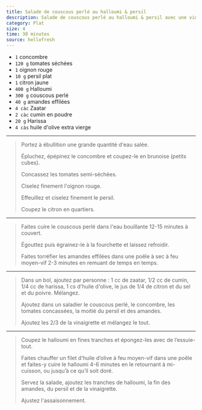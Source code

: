 ```yaml
---
title: Salade de couscous perlé au halloumi & persil
description: Salade de couscous perlé au halloumi & persil avec une vinaigrette à la harissa et au zaatar
category: Plat
size: 4
time: 30 minutes
source: hellofresh
---
```


* `1` concombre
* `120 g` tomates séchées
* `1` oignon rouge
* `10 g` persil plat
* `1` citron jaune
* `400 g` Halloumi
* `300 g` couscous perlé
* `40 g` amandes effilées
* `4 càc` Zaatar
* `2 càc` cumin en poudre
* `20 g` Harissa
* `4 càs` huile d'olive extra vierge

---

> Portez à ébullition une grande quantité d'eau salée.
>
> Épluchez, épépinez le concombre et coupez-le en brunoise (petits cubes).
>
> Concassez les tomates semi-séchées.
>
> Ciselez finement l'oignon rouge.
>
> Effeuillez et ciselez finement le persil.
>
> Coupez le citron en quartiers.

---

> Faites cuire le couscous perlé dans l'eau bouillante 12-15 minutes à couvert.
>
> Égouttez puis égrainez-le à la fourchette et laissez refroidir.
>
> Faites torréfier les amandes effilées dans une poêle à sec à feu moyen-vif 2-3 minutes en remuant de temps en temps.

---

> Dans un bol, ajoutez par personne : 1 cc de zaatar, 1/2 cc de cumin, 1/4 cc de harissa, 1 cs d'huile d'olive, le jus de 1/4 de citron et du sel et du poivre. Mélangez.
>
> Ajoutez dans un saladier le couscous perlé, le concombre, les tomates concassées, la moitié du persil et des amandes.
>
> Ajoutez les 2/3 de la vinaigrette et mélangez le tout.

---

> Coupez le halloumi en fines tranches et épongez-les avec de l’essuie-tout.
>
> Faites chauffer un filet d’huile d’olive à feu moyen-vif dans une poêle et faites-y cuire le halloumi 4-6 minutes en le retournant à mi-cuisson, ou jusqu’à ce qu’il soit doré.
>
> Servez la salade, ajoutez les tranches de halloumi, la fin des amandes, du persil et de la vinaigrette.
>
> Ajustez l'assaisonnement.